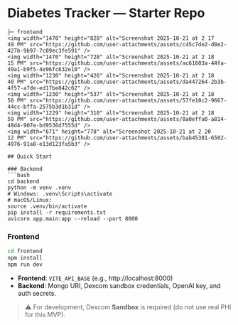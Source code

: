 # Diabetes Tracker — Starter Repo

```
├─ frontend
<img width="1470" height="828" alt="Screenshot 2025-10-21 at 2 17 49 PM" src="https://github.com/user-attachments/assets/c45c7de2-d8e2-427b-9b97-7c89ec3fe591" />
<img width="1470" height="728" alt="Screenshot 2025-10-21 at 2 18 15 PM" src="https://github.com/user-attachments/assets/ac61603a-44fa-49a1-b9f5-4e96fc632e10" />
<img width="1230" height="426" alt="Screenshot 2025-10-21 at 2 18 40 PM" src="https://github.com/user-attachments/assets/da447264-2b3b-4f57-a7de-ed17be842c62" />
<img width="1230" height="537" alt="Screenshot 2025-10-21 at 2 18 50 PM" src="https://github.com/user-attachments/assets/57fe10c2-9667-44cc-bffa-2575b3d1b31d" />
<img width="1229" height="310" alt="Screenshot 2025-10-21 at 2 18 59 PM" src="https://github.com/user-attachments/assets/8a0effa0-a814-48d4-907e-bd9536d7555d" />
<img width="671" height="778" alt="Screenshot 2025-10-21 at 2 20 12 PM" src="https://github.com/user-attachments/assets/bab45381-6502-4976-91a8-e13d123fa5b3" />

## Quick Start

### Backend
```bash
cd backend
python -m venv .venv
# Windows: .venv\Scripts\activate
# macOS/Linux:
source .venv/bin/activate
pip install -r requirements.txt
uvicorn app.main:app --reload --port 8000
```

### Frontend
```bash
cd frontend
npm install
npm run dev
```

- **Frontend**: `VITE_API_BASE` (e.g., http://localhost:8000)
- **Backend**: Mongo URI, Dexcom sandbox credentials, OpenAI key, and auth secrets.

> ⚠️ For development, Dexcom **Sandbox** is required (do not use real PHI for this MVP).
